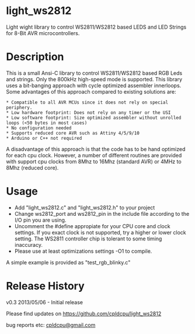 light_ws2812
============

Light wight library to control WS2811/WS2812 based LEDS and LED Strings for 8-Bit AVR microcontrollers.



Description
===========

This is a small Ansi-C library to control WS2811/WS2812 based RGB Leds and strings. Only the 800kHz
high-speed mode is supported. This library uses a bit-banging approach with cycle optimized assembler
innerloops. Some advantages of this approach compared to existing solutions are:

	* Compatible to all AVR MCUs since it does not rely on special periphery.
	* Low hardware footprint: Does not rely on any timer or the USI
	* Low software footprint: Size optimized assembler without unrolled loops (<50 bytes in most cases)
	* No configuration needed
	* Supports reduced core AVR such as Attiny 4/5/9/10
	* Arduino or C++ not required

A disadvantage of this approach is that the code has to be hand optimized for each cpu clock. However,
a number of different routines are provided with support cpu clocks from 8Mhz to 16Mhz (standard AVR)
or 4MHz to 8Mhz (reduced core).

Usage
=====

- Add "light_ws2812.c" and "light_ws2812.h" to your project
- Change ws2812_port and ws2812_pin in the include file according to the I/O pin you are using.
- Uncomment the #define appropiate for your CPU core and clock settings. If you exact clock is
  not supported, try a higher or lower clock setting. The WS2811 controller chip is tolerant to
  some timing inaccuracy.
- Please use at least optimizations settings -O1 to compile.

A simple example is provided as "test_rgb_blinky.c"

Release History
================

v0.3 2013/05/06 - Initial release

Please find updates on https://github.com/cpldcpu/light_ws2812

bug reports etc: cpldcpu@gmail.com







